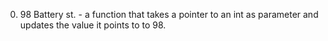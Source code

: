  0. 98 Battery st. - a function that takes a pointer to an int as parameter and updates the value it points to to 98.

